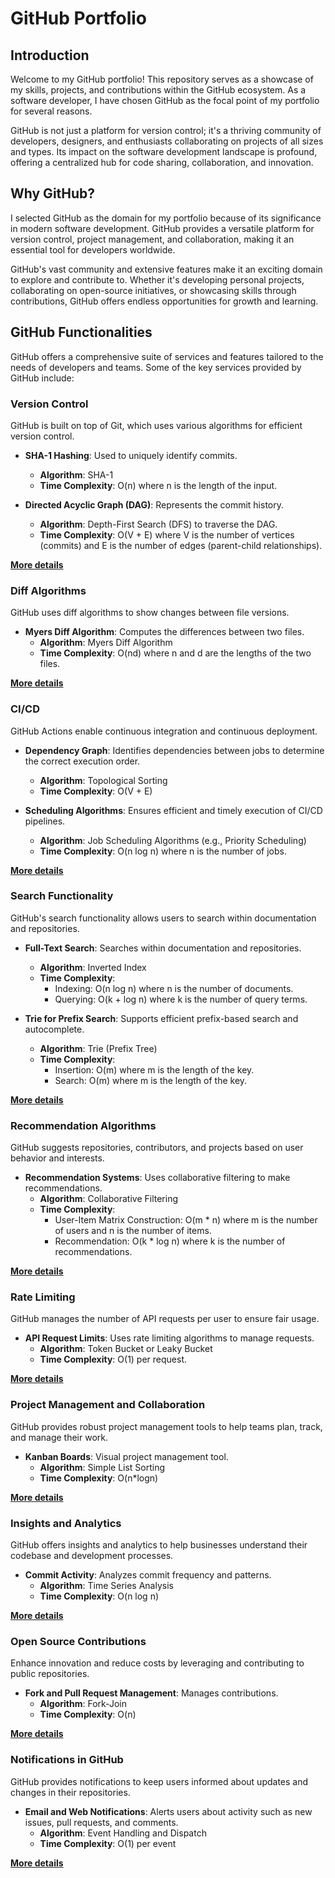 # GitHub Portfolio
## Introduction

Welcome to my GitHub portfolio! This repository serves as a showcase of my skills, projects, and contributions within the GitHub ecosystem. As a software developer, I have chosen GitHub as the focal point of my portfolio for several reasons.

GitHub is not just a platform for version control; it's a thriving community of developers, designers, and enthusiasts collaborating on projects of all sizes and types. Its impact on the software development landscape is profound, offering a centralized hub for code sharing, collaboration, and innovation.

## Why GitHub?
I selected GitHub as the domain for my portfolio because of its significance in modern software development. GitHub provides a versatile platform for version control, project management, and collaboration, making it an essential tool for developers worldwide.

GitHub's vast community and extensive features make it an exciting domain to explore and contribute to. Whether it's developing personal projects, collaborating on open-source initiatives, or showcasing skills through contributions, GitHub offers endless opportunities for growth and learning.

## GitHub Functionalities
GitHub offers a comprehensive suite of services and features tailored to the needs of developers and teams. Some of the key services provided by GitHub include:

### Version Control

GitHub is built on top of Git, which uses various algorithms for efficient version control.

- **SHA-1 Hashing**: Used to uniquely identify commits.
  - **Algorithm**: SHA-1
  - **Time Complexity**: O(n) where n is the length of the input.

- **Directed Acyclic Graph (DAG)**: Represents the commit history.
  - **Algorithm**: Depth-First Search (DFS) to traverse the DAG.
  - **Time Complexity**: O(V + E) where V is the number of vertices (commits) and E is the number of edges (parent-child relationships).

**[More details](./Functionalities/Version_Control.md)**

### Diff Algorithms

GitHub uses diff algorithms to show changes between file versions.

- **Myers Diff Algorithm**: Computes the differences between two files.
  - **Algorithm**: Myers Diff Algorithm
  - **Time Complexity**: O(nd) where n and d are the lengths of the two files.

**[More details](./Functionalities/Diff.md)**

### CI/CD

GitHub Actions enable continuous integration and continuous deployment.

- **Dependency Graph**: Identifies dependencies between jobs to determine the correct execution order.
  - **Algorithm**: Topological Sorting
  - **Time Complexity**: O(V + E)

- **Scheduling Algorithms**: Ensures efficient and timely execution of CI/CD pipelines.
  - **Algorithm**: Job Scheduling Algorithms (e.g., Priority Scheduling)
  - **Time Complexity**: O(n log n) where n is the number of jobs.

**[More details](./Functionalities/CI_CD.md)**

### Search Functionality

GitHub's search functionality allows users to search within documentation and repositories.

- **Full-Text Search**: Searches within documentation and repositories.
  - **Algorithm**: Inverted Index
  - **Time Complexity**:
    - Indexing: O(n log n) where n is the number of documents.
    - Querying: O(k + log n) where k is the number of query terms.

- **Trie for Prefix Search**: Supports efficient prefix-based search and autocomplete.
  - **Algorithm**: Trie (Prefix Tree)
  - **Time Complexity**:
    - Insertion: O(m) where m is the length of the key.
    - Search: O(m) where m is the length of the key.

**[More details](./Functionalities/Search.md)**

### Recommendation Algorithms

GitHub suggests repositories, contributors, and projects based on user behavior and interests.

- **Recommendation Systems**: Uses collaborative filtering to make recommendations.
  - **Algorithm**: Collaborative Filtering
  - **Time Complexity**:
    - User-Item Matrix Construction: O(m * n) where m is the number of users and n is the number of items.
    - Recommendation: O(k * log n) where k is the number of recommendations.

**[More details](./Functionalities/Recommendation.md)**

### Rate Limiting

GitHub manages the number of API requests per user to ensure fair usage.

- **API Request Limits**: Uses rate limiting algorithms to manage requests.
  - **Algorithm**: Token Bucket or Leaky Bucket
  - **Time Complexity**: O(1) per request.

**[More details](./Functionalities/Rate_Limiting.md)**

### Project Management and Collaboration

GitHub provides robust project management tools to help teams plan, track, and manage their work.

- **Kanban Boards**: Visual project management tool.
  - **Algorithm**: Simple List Sorting
  - **Time Complexity**: O(n*logn)


**[More details](./Functionalities/Project_Management.md)**


### Insights and Analytics

GitHub offers insights and analytics to help businesses understand their codebase and development processes.

- **Commit Activity**: Analyzes commit frequency and patterns.
  - **Algorithm**: Time Series Analysis
  - **Time Complexity**: O(n log n)

**[More details](./Functionalities/Insights_Analytics.md)**

### Open Source Contributions

Enhance innovation and reduce costs by leveraging and contributing to public repositories.

- **Fork and Pull Request Management**: Manages contributions.
  - **Algorithm**: Fork-Join
  - **Time Complexity**: O(n)

**[More details](./Functionalities/open_source.md)**

### Notifications in GitHub
GitHub provides notifications to keep users informed about updates and changes in their repositories.

- **Email and Web Notifications**: Alerts users about activity such as new issues, pull requests, and comments.
  - **Algorithm**: Event Handling and Dispatch
  - **Time Complexity**: O(1) per event

**[More details](./Functionalities/Notification.md)**

